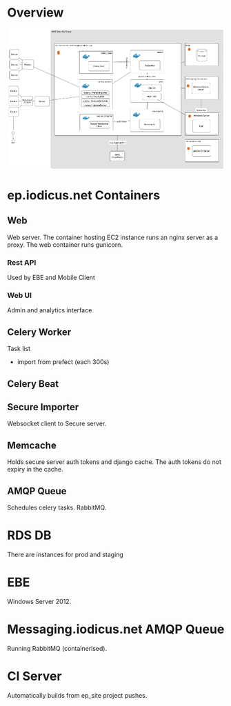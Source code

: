 # Overview
![Architecture](img/architecture.png)

# ep.iodicus.net Containers

## Web
Web server. The container hosting EC2 instance runs an nginx server as a proxy. The web container runs gunicorn. 

### Rest API
Used by EBE and Mobile Client

### Web UI
Admin and analytics interface 

## Celery Worker
Task list
- import from prefect (each 300s)

## Celery Beat


## Secure Importer
Websocket client to Secure server.

## Memcache
Holds secure server auth tokens and django cache.
The auth tokens do not expiry in the cache.

## AMQP Queue
Schedules celery tasks.
RabbitMQ.

# RDS DB
There are instances for prod and staging

# EBE
Windows Server 2012.

# Messaging.iodicus.net AMQP Queue
Running RabbitMQ (containerised).

# CI Server
Automatically builds from ep_site project pushes.